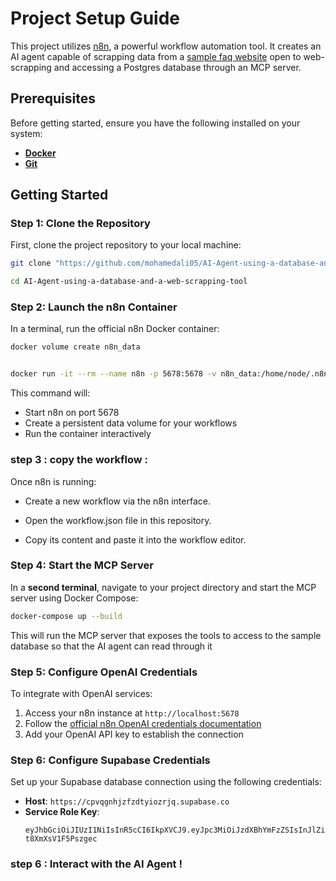 # Project Setup Guide

This project utilizes [n8n](https://n8n.io), a powerful workflow automation tool. It creates an AI agent capable of scrapping data from a [sample faq website](https://www.motivi.com/fr_FR/faq) open to web-scrapping and accessing a Postgres database through an MCP server.

## Prerequisites

Before getting started, ensure you have the following installed on your system:

- **[Docker](https://docs.docker.com/get-docker/)**
- **[Git](https://git-scm.com/)**

## Getting Started

### Step 1: Clone the Repository

First, clone the project repository to your local machine:

```bash
git clone "https://github.com/mohamedali05/AI-Agent-using-a-database-and-a-web-scrapping-tool"
```


```bash
cd AI-Agent-using-a-database-and-a-web-scrapping-tool
```


### Step 2: Launch the n8n Container

In a terminal, run the official n8n Docker container:



```bash
docker volume create n8n_data


docker run -it --rm --name n8n -p 5678:5678 -v n8n_data:/home/node/.n8n n8nio/n8n
```

This command will:
- Start n8n on port 5678
- Create a persistent data volume for your workflows
- Run the container interactively

### step 3 : copy the workflow : 

Once n8n is running:
- Create a new workflow via the n8n interface.

- Open the workflow.json file in this repository.

- Copy its content and paste it into the workflow editor.

### Step 4: Start the MCP Server

In a **second terminal**, navigate to your project directory and start the MCP server using Docker Compose:

```bash
docker-compose up --build
```

This will run the MCP server that exposes the tools to access to the sample database so that the AI agent can read through it 




### Step 5: Configure OpenAI Credentials

To integrate with OpenAI services:

1. Access your n8n instance at `http://localhost:5678`
2. Follow the [official n8n OpenAI credentials documentation](https://docs.n8n.io/integrations/builtin/credentials/openai/)
3. Add your OpenAI API key to establish the connection

### Step 6: Configure Supabase Credentials

Set up your Supabase database connection using the following credentials:

- **Host**: `https://cpvqgnhjzfzdtyiozrjq.supabase.co`
- **Service Role Key**: 
  ```
  eyJhbGciOiJIUzI1NiIsInR5cCI6IkpXVCJ9.eyJpc3MiOiJzdXBhYmFzZSIsInJlZiI6ImNwdnFnbmhqemZ6ZHR5aW96cmpxIiwicm9sZSI6InNlcnZpY2Vfcm9sZSIsImlhdCI6MTc0ODkzNjkwOCwiZXhwIjoyMDY0NTEyOTA4fQ.nuQNiT43OWzvdsvHRfxOORds1v-t8XmXsV1F5Pszgec
  ```

### step 6 : Interact with the AI Agent ! 
